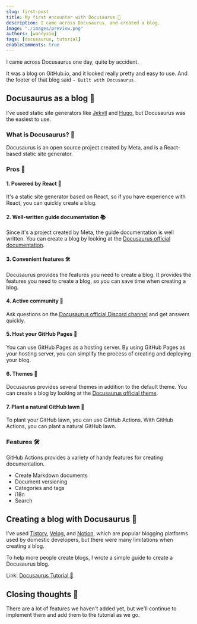 ```yaml
---
slug: first-post
title: My first encounter with Docusaurus 🦖
description: I came across Docusaurus, and created a blog.
image: "./images/preview.png"
authors: [wannysim]
tags: [docusaurus, tutorial]
enableComments: true
---
```


I came across Docusaurus one day, quite by accident.

It was a blog on GitHub.io, and it looked really pretty and easy to use.
And the footer of that blog said `~ Built with Docusaurus.`

<!-- truncate -->

## Docusaurus as a blog 🦖

I've used static site generators like [Jekyll](https://jekyllrb.com/) and [Hugo](https://gohugo.io/), but Docusaurus was the easiest to use.

### What is Docusaurus? 🤔

Docusaurus is an open source project created by Meta, and is a React-based static site generator.

### Pros 🎉

#### 1. Powered by React 📱

It's a static site generator based on React, so if you have experience with React, you can quickly create a blog.

#### 2. Well-written guide documentation 📚

Since it's a project created by Meta, the guide documentation is well written. You can create a blog by looking at the [Docusaurus official documentation](https://docusaurus.io/docs).

#### 3. Convenient features 🛠

Docusaurus provides the features you need to create a blog. It provides the features you need to create a blog, so you can save time when creating a blog.

#### 4. Active community 🤝

Ask questions on the [Docusaurus official Discord channel](https://discord.com/invite/docusaurus) and get answers quickly.

#### 5. Host your GitHub Pages 🚀

You can use GitHub Pages as a hosting server. By using GitHub Pages as your hosting server, you can simplify the process of creating and deploying your blog.

#### 6. Themes 🎨

Docusaurus provides several themes in addition to the default theme. You can create a blog by looking at the [Docusaurus official theme](https://docusaurus.io/showcase).

#### 7. Plant a natural GitHub lawn 🌱

To plant your GitHub lawn, you can use GitHub Actions. With GitHub Actions, you can plant a natural GitHub lawn.

### Features 🛠

GitHub Actions provides a variety of handy features for creating documentation.

- Create Markdown documents
- Document versioning
- Categories and tags
- i18n
- Search

## Creating a blog with Docusaurus 📝

I've used [Tistory](https://www.tistory.com/), [Velog](https://velog.io/), and [Notion](https://www.notion.so/), which are popular blogging platforms used by domestic developers, but there were many limitations when creating a blog.

To help more people create blogs, I wrote a simple guide to create a Docusaurus blog.

Link: [Docusaurus Tutorial 🦖](https://0420syj.github.io/en/docs/docusaurus-tutorial/intro/)

## Closing thoughts 🎉

There are a lot of features we haven't added yet, but we'll continue to implement them and add them to the tutorial as we go.
